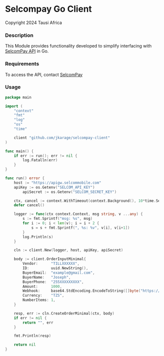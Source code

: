# Selcompay Go Client

Copyright 2024 Tausi Africa

### Description

This Module provides functionality developed to simplify interfacing with [SelcomPay API](https://developers.selcommobile.com/) in Go.

### Requirements

To access the API, contact [SelcomPay](https://www.selcom.net/selcom-pay-)

### Usage
```go
package main

import (
	"context"
	"fmt"
	"log"
	"os"
	"time"

	client "github.com/jkarage/selcompay-client"
)

func main() {
	if err := run(); err != nil {
		log.Fatalln(err)
	}
}

func run() error {
	host := "https://apigw.selcommobile.com"
	apiKey := os.Getenv("SELCOM_API_KEY")
    	apiSecret := os.Getenv("SELCOM_SECRET_KEY")

	ctx, cancel := context.WithTimeout(context.Background(), 10*time.Second)
	defer cancel()

	logger := func(ctx context.Context, msg string, v ...any) {
		s := fmt.Sprintf("msg: %s", msg)
		for i := 0; i < len(v); i = i + 2 {
			s = s + fmt.Sprintf(", %s: %v", v[i], v[i+1])
		}
		log.Println(s)
	}

	cln := client.New(logger, host, apiKey, apiSecret)

	body := client.OrderInputMinimal{
		Vendor:      "TILLXXXXXX",
		ID:          uuid.NewString(),
		BuyerEmail:  "example@gmail.com",
		BuyerName:   "Joseph",
		BuyerPhone:  "255XXXXXXXXX",
		Amount:      1000,
		Webhook:     base64.StdEncoding.EncodeToString([]byte("https://link.com/service")),
		Currency:    "TZS",
		NumberItems: 1,
	}

	resp, err := cln.CreateOrderMinimal(ctx, body)
	if err != nil {
		return "", err
	}

	fmt.Println(resp)

	return nil
}
```





